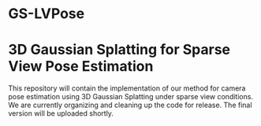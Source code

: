 # GS-LVPose

# 3D Gaussian Splatting for Sparse View Pose Estimation

This repository will contain the implementation of our method for camera pose estimation using 3D Gaussian Splatting under sparse view conditions. We are currently organizing and cleaning up the code for release. The final version will be uploaded shortly.
